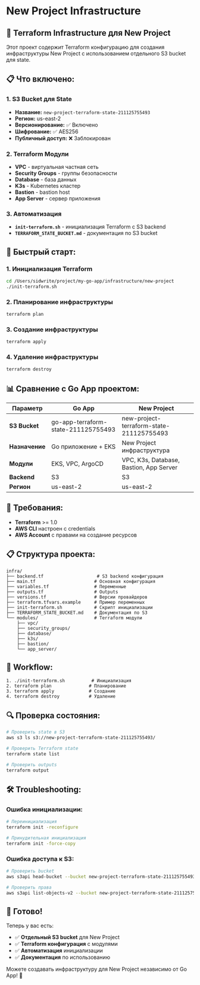 # New Project Infrastructure

## 🚀 **Terraform Infrastructure для New Project**

Этот проект содержит Terraform конфигурацию для создания инфраструктуры New Project с использованием отдельного S3 bucket для state.

## 📋 **Что включено:**

### **1. S3 Bucket для State**
- **Название:** `new-project-terraform-state-211125755493`
- **Регион:** us-east-2
- **Версионирование:** ✅ Включено
- **Шифрование:** ✅ AES256
- **Публичный доступ:** ❌ Заблокирован

### **2. Terraform Модули**
- **VPC** - виртуальная частная сеть
- **Security Groups** - группы безопасности
- **Database** - база данных
- **K3s** - Kubernetes кластер
- **Bastion** - bastion host
- **App Server** - сервер приложения

### **3. Автоматизация**
- **`init-terraform.sh`** - инициализация Terraform с S3 backend
- **`TERRAFORM_STATE_BUCKET.md`** - документация по S3 bucket

## 🚀 **Быстрый старт:**

### **1. Инициализация Terraform**
```bash
cd /Users/sidwrite/project/my-go-app/infrastructure/new-project
./init-terraform.sh
```

### **2. Планирование инфраструктуры**
```bash
terraform plan
```

### **3. Создание инфраструктуры**
```bash
terraform apply
```

### **4. Удаление инфраструктуры**
```bash
terraform destroy
```

## 📊 **Сравнение с Go App проектом:**

| Параметр | Go App | New Project |
|----------|---------|------------|
| **S3 Bucket** | go-app-terraform-state-211125755493 | new-project-terraform-state-211125755493 |
| **Назначение** | Go приложение + EKS | New Project инфраструктура |
| **Модули** | EKS, VPC, ArgoCD | VPC, K3s, Database, Bastion, App Server |
| **Backend** | S3 | S3 |
| **Регион** | us-east-2 | us-east-2 |

## 🔧 **Требования:**

- **Terraform** >= 1.0
- **AWS CLI** настроен с credentials
- **AWS Account** с правами на создание ресурсов

## 📋 **Структура проекта:**

```
infra/
├── backend.tf                    # S3 backend конфигурация
├── main.tf                      # Основная конфигурация
├── variables.tf                 # Переменные
├── outputs.tf                   # Outputs
├── versions.tf                  # Версии провайдеров
├── terraform.tfvars.example     # Пример переменных
├── init-terraform.sh            # Скрипт инициализации
├── TERRAFORM_STATE_BUCKET.md    # Документация по S3
└── modules/                     # Terraform модули
    ├── vpc/
    ├── security_groups/
    ├── database/
    ├── k3s/
    ├── bastion/
    └── app_server/
```

## 🎯 **Workflow:**

```
1. ./init-terraform.sh          # Инициализация
2. terraform plan              # Планирование
3. terraform apply             # Создание
4. terraform destroy           # Удаление
```

## 🔍 **Проверка состояния:**

```bash
# Проверить state в S3
aws s3 ls s3://new-project-terraform-state-211125755493/

# Проверить Terraform state
terraform state list

# Проверить outputs
terraform output
```

## 🛠️ **Troubleshooting:**

### **Ошибка инициализации:**
```bash
# Переинициализация
terraform init -reconfigure

# Принудительная инициализация
terraform init -force-copy
```

### **Ошибка доступа к S3:**
```bash
# Проверить bucket
aws s3api head-bucket --bucket new-project-terraform-state-211125755493

# Проверить права
aws s3api list-objects-v2 --bucket new-project-terraform-state-211125755493
```

## 🎉 **Готово!**

Теперь у вас есть:
- ✅ **Отдельный S3 bucket** для New Project
- ✅ **Terraform конфигурация** с модулями
- ✅ **Автоматизация** инициализации
- ✅ **Документация** по использованию

Можете создавать инфраструктуру для New Project независимо от Go App! 🚀
